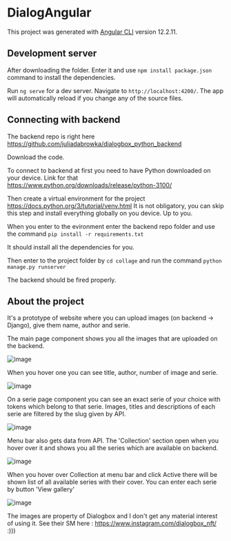 # DialogAngular

This project was generated with [Angular CLI](https://github.com/angular/angular-cli) version 12.2.11.

## Development server

After downloading the folder. Enter it and use `npm install package.json` command to install the dependencies.

Run `ng serve` for a dev server. Navigate to `http://localhost:4200/`. The app will automatically reload if you change any of the source files.

## Connecting with backend

The backend repo is right here https://github.com/juliadabrowka/dialogbox_python_backend

Download the code.

To connect to backend at first you need to have Python downloaded on your device. Link for that https://www.python.org/downloads/release/python-3100/

Then create a virtual environment for the project https://docs.python.org/3/tutorial/venv.html It is not obligatory, you can skip this step and install everything globally on you device. Up to you.

When you enter to the evironment enter the backend repo folder and use the command `pip install -r requirements.txt`

It should install all the dependencies for you.

Then enter to the project folder by `cd collage` and run the command `python manage.py runserver`

The backend should be fired properly.

## About the project

It's a prototype of website where you can upload images (on backend -> Django), give them name, author and serie.

The main page component shows you all the images that are uploaded on the backend.

![image](https://user-images.githubusercontent.com/76727970/139287624-c7aa0d9e-2a97-48d6-ae46-87d1bd6d9d3b.png)

When you hover one you can see title, author, number of image and serie.

![image](https://user-images.githubusercontent.com/76727970/139288031-add0d231-45b8-4a9c-a463-88bdaa27a261.png)

On a serie page component you can see an exact serie of your choice with tokens which belong to that serie. Images, titles and descriptions of each serie are filtered by the slug given by API.

![image](https://user-images.githubusercontent.com/76727970/139288160-aa092b88-4dcd-49f7-b584-446fa4f4dea5.png)

Menu bar also gets data from API. The 'Collection' section open when you hover over it and shows you all the series which are available on backend.

![image](https://user-images.githubusercontent.com/76727970/139288616-3a51bd00-ae90-4210-b9a9-9c808a3b1c3a.png)

When you hover over Collection at menu bar and click Active there will be shown list of all available series with their cover. You can enter each serie by button 'View gallery'

![image](https://user-images.githubusercontent.com/76727970/139294734-1345d31f-fbe8-4c52-8c4a-f8727954ed4c.png)

The images are property of Dialogbox and I don't get any material interest of using it.
See their SM here : https://www.instagram.com/dialogbox_nft/ :)))
